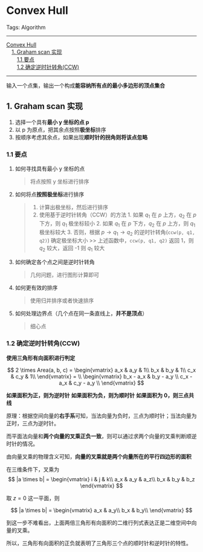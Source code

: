 # Convex Hull

Tags: Algorithm

---

<!-- MDTOC maxdepth:6 firsth1:1 numbering:0 flatten:0 bullets:0 updateOnSave:1 -->

[Convex Hull](#convex-hull)   
&emsp;[1. Graham scan 实现](#1-graham-scan-实现)   
&emsp;&emsp;[1.1 要点](#11-要点)   
&emsp;&emsp;[1.2 确定逆时针转角(CCW)](#12-确定逆时针转角ccw)   

<!-- /MDTOC -->

---

输入一个点集，输出一个构成**能容纳所有点的最小多边形的顶点集合**

## 1. Graham scan 实现

1. 选择一个具有**最小 y 坐标的点 p**
2. 以 p 为原点，把其余点按照**极坐标**排序
3. 按顺序考虑其余点，如果出现**顺时针的拐角则将该点忽略**

### 1.1 要点

1. 如何寻找具有最小 y 坐标的点

    > 将点按照 y 坐标进行排序

2. 如何将点**按照极坐标**进行排序

    > 1. 计算出极坐标，然后进行排序
    > 2. 使用基于逆时针转角（CCW）的方法
        1. 如果 $q_1$ 在 $p$ 上方，$q_2$ 在 $p$ 下方，则 $q_1$ 极坐标较小
        2. 如果 $q_1$ 在 $p$ 下方，$q_2$ 在 $p$ 上方，则 $q_1$ 极坐标较大
        3. 否则，根据 $p \to q_1 \to q_2$ 的逆时针转角(`ccw(p, q1, q2)`) 确定极坐标大小
        >> 上述函数中，`ccw(p, q1, q2)` 返回 1，则 $q_2$ 较大，返回 -1 则 $q_1$ 较大

3. 如何确定各个点之间是逆时针转角

    > 几何问题，进行图形计算即可

4. 如何更有效的排序

    > 使用归并排序或者快速排序

5. 如何处理边界点（几个点在同一条直线上，**并不是顶点**）

    > 细心点

### 1.2 确定逆时针转角(CCW)

**使用三角形有向面积进行判定**

$$
2 \times Area(a, b, c) =
\begin{vmatrix}
a_x & a_y & 1\\
b_x & b_y & 1\\
c_x & c_y & 1\\
\end{vmatrix}
= \\
\begin{vmatrix}
b_x - a_x & b_y - a_y \\
c_x - a_x & c_y - a_y \\
\end{vmatrix}
$$

**如果面积为正，则为逆时针**
**如果面积为负，则为顺时针**
**如果面积为 0，则三点共线**

原理：根据空间向量的**右手系**可知，当法向量为负时，三点为顺时针；当法向量为正时，三点为逆时针。

而平面法向量和**两个向量的叉乘正负一致**，则可以通过求两个向量的叉乘判断顺逆时针的情况。

由向量叉乘的物理含义可知，**向量的叉乘就是两个向量所在的平行四边形的面积**

在三维条件下，叉乘为
$$
|a \times b| =
\begin{vmatrix}
i & j & k\\
a_x & a_y & a_z\\
b_x & b_y & b_z
\end{vmatrix}
$$

取 $z = 0$ 这一平面，则

$$
|a \times b| =
\begin{vmatrix}
a_x & a_y\\
b_x & b_y\\
\end{vmatrix}
$$

到这一步不难看出，上面两倍三角形有向面积的二维行列式表达正是二维空间中向量的叉乘。

所以，三角形有向面积的正负就表明了三角形三个点的顺时针和逆时针的特性。
